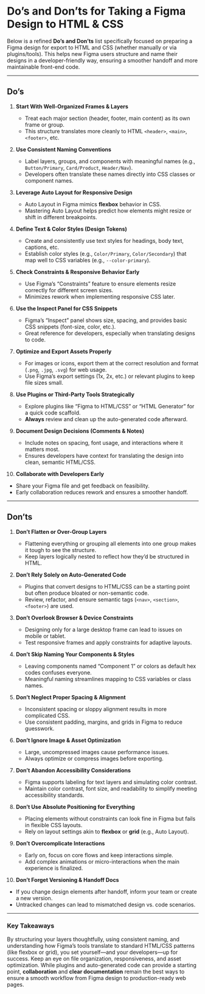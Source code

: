 # Do’s and Don’ts for Taking a Figma Design to HTML & CSS

Below is a refined **Do’s and Don’ts** list specifically focused on preparing a Figma design for export to HTML and CSS (whether manually or via plugins/tools). This helps new Figma users structure and name their designs in a developer-friendly way, ensuring a smoother handoff and more maintainable front-end code.

---

## Do’s

1. **Start With Well-Organized Frames & Layers**  
   - Treat each major section (header, footer, main content) as its own frame or group.  
   - This structure translates more cleanly to HTML `<header>`, `<main>`, `<footer>`, etc.

2. **Use Consistent Naming Conventions**  
   - Label layers, groups, and components with meaningful names (e.g., `Button/Primary`, `Card/Product`, `Header/Nav`).  
   - Developers often translate these names directly into CSS classes or component names.

3. **Leverage Auto Layout for Responsive Design**  
   - Auto Layout in Figma mimics **flexbox** behavior in CSS.  
   - Mastering Auto Layout helps predict how elements might resize or shift in different breakpoints.

4. **Define Text & Color Styles (Design Tokens)**  
   - Create and consistently use text styles for headings, body text, captions, etc.  
   - Establish color styles (e.g., `Color/Primary`, `Color/Secondary`) that map well to CSS variables (e.g., `--color-primary`).

5. **Check Constraints & Responsive Behavior Early**  
   - Use Figma’s “Constraints” feature to ensure elements resize correctly for different screen sizes.  
   - Minimizes rework when implementing responsive CSS later.

6. **Use the Inspect Panel for CSS Snippets**  
   - Figma’s “Inspect” panel shows size, spacing, and provides basic CSS snippets (font-size, color, etc.).  
   - Great reference for developers, especially when translating designs to code.

7. **Optimize and Export Assets Properly**  
   - For images or icons, export them at the correct resolution and format (`.png`, `.jpg`, `.svg`) for web usage.  
   - Use Figma’s export settings (1x, 2x, etc.) or relevant plugins to keep file sizes small.

8. **Use Plugins or Third-Party Tools Strategically**  
   - Explore plugins like “Figma to HTML/CSS” or “HTML Generator” for a quick code scaffold.  
   - **Always** review and clean up the auto-generated code afterward.

9. **Document Design Decisions (Comments & Notes)**  
   - Include notes on spacing, font usage, and interactions where it matters most.  
   - Ensures developers have context for translating the design into clean, semantic HTML/CSS.

10. **Collaborate with Developers Early**  
   - Share your Figma file and get feedback on feasibility.  
   - Early collaboration reduces rework and ensures a smoother handoff.

---

## Don’ts

1. **Don’t Flatten or Over-Group Layers**  
   - Flattening everything or grouping all elements into one group makes it tough to see the structure.  
   - Keep layers logically nested to reflect how they’d be structured in HTML.

2. **Don’t Rely Solely on Auto-Generated Code**  
   - Plugins that convert designs to HTML/CSS can be a starting point but often produce bloated or non-semantic code.  
   - Review, refactor, and ensure semantic tags (`<nav>`, `<section>`, `<footer>`) are used.

3. **Don’t Overlook Browser & Device Constraints**  
   - Designing only for a large desktop frame can lead to issues on mobile or tablet.  
   - Test responsive frames and apply constraints for adaptive layouts.

4. **Don’t Skip Naming Your Components & Styles**  
   - Leaving components named “Component 1” or colors as default hex codes confuses everyone.  
   - Meaningful naming streamlines mapping to CSS variables or class names.

5. **Don’t Neglect Proper Spacing & Alignment**  
   - Inconsistent spacing or sloppy alignment results in more complicated CSS.  
   - Use consistent padding, margins, and grids in Figma to reduce guesswork.

6. **Don’t Ignore Image & Asset Optimization**  
   - Large, uncompressed images cause performance issues.  
   - Always optimize or compress images before exporting.

7. **Don’t Abandon Accessibility Considerations**  
   - Figma supports labeling for text layers and simulating color contrast.  
   - Maintain color contrast, font size, and readability to simplify meeting accessibility standards.

8. **Don’t Use Absolute Positioning for Everything**  
   - Placing elements without constraints can look fine in Figma but fails in flexible CSS layouts.  
   - Rely on layout settings akin to **flexbox** or **grid** (e.g., Auto Layout).

9. **Don’t Overcomplicate Interactions**  
   - Early on, focus on core flows and keep interactions simple.  
   - Add complex animations or micro-interactions when the main experience is finalized.

10. **Don’t Forget Versioning & Handoff Docs**  
   - If you change design elements after handoff, inform your team or create a new version.  
   - Untracked changes can lead to mismatched design vs. code scenarios.

---

### Key Takeaways
By structuring your layers thoughtfully, using consistent naming, and understanding how Figma’s tools translate to standard HTML/CSS patterns (like flexbox or grid), you set yourself—and your developers—up for success. Keep an eye on file organization, responsiveness, and asset optimization. While plugins and auto-generated code can provide a starting point, **collaboration** and **clear documentation** remain the best ways to ensure a smooth workflow from Figma design to production-ready web pages.
